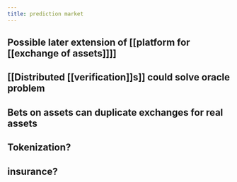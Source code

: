```yaml
---
title: prediction market
---
```


## Possible later extension of [[platform for [[exchange of assets]]]]

## [[Distributed [[verification]]s]] could solve oracle problem

## Bets on assets can duplicate exchanges for real assets

## Tokenization?

## insurance?
